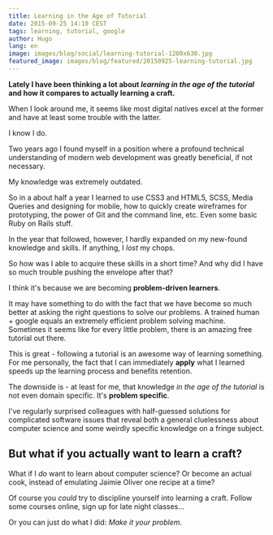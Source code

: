 ```yaml
---
title: Learning in the Age of Tutorial
date: 2015-09-25 14:10 CEST
tags: learning, tutorial, google
author: Hugo
lang: en
image: images/blog/social/learning-tutorial-1200x630.jpg
featured_image: images/blog/featured/20150925-learning-tutorial.jpg
---
```


__Lately I have been thinking a lot about _learning in the age of the tutorial_ and how it compares to actually learning a craft.__

When I look around me, it seems like most digital natives excel at the former and have at least some trouble with the latter.

I know I do.

Two years ago I found myself in a position where a profound technical understanding of modern web development was greatly beneficial, if not necessary.

My knowledge was extremely outdated.

So in a about half a year I learned to use CSS3 and HTML5, SCSS, Media Queries and designing for mobile, how to quickly create wireframes for prototyping, the power of Git and the command line, etc. Even some basic Ruby on Rails stuff.  

In the year that followed, however, I hardly expanded on my new-found knowledge and skills. If anything, I _lost_ my chops.

So how was I able to acquire these skills in a short time? And why did I have so much trouble pushing the envelope after that?

I think it's because we are becoming __problem-driven learners__.

It may have something to do with the fact that we have become so much better at asking the right questions to solve our problems. A trained human + google equals an extremely efficient problem solving machine. Sometimes it seems like for every little problem, there is an amazing free tutorial out there.

This is great - following a tutorial is an awesome way of learning something. For me personally, the fact that I can immediately __apply__ what I learned speeds up the learning process and benefits retention.

The downside is - at least for me, that knowledge _in the age of the tutorial_ is not even domain specific. It's __problem specific__.

I've regularly surprised colleagues with half-guessed solutions for complicated software issues that reveal both a general cluelessness about computer science and some weirdly specific knowledge on a fringe subject.

## But what if you actually want to learn a craft?

What if I _do_ want to learn about computer science? Or become an actual cook, instead of emulating Jaimie Oliver one recipe at a time?

Of course you _could_ try to discipline yourself into learning a craft. Follow some courses online, sign up for late night classes...

Or you can just do what I did: _Make it your problem_.
